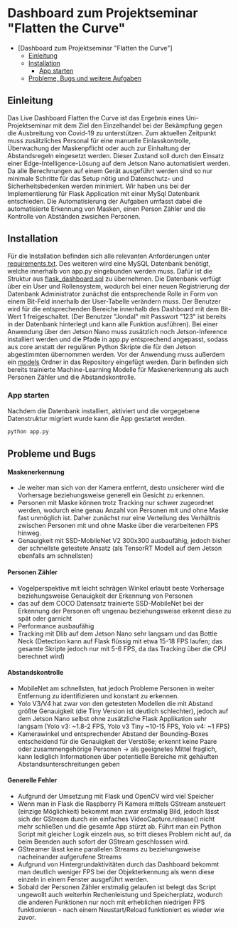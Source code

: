 # Dashboard zum Projektseminar "Flatten the Curve"

- [Dashboard zum Projektseminar "Flatten the Curve"]
  - [Einleitung](#einleitung)
  - [Installation](#installation)
    - [App starten](#app-starten)
  - [Probleme, Bugs und weitere Aufgaben](#probleme-und-bugs)



## Einleitung

Das Live Dashboard Flatten the Curve ist das Ergebnis eines Uni-Projektseminar mit dem Ziel den Einzelhandel bei der Bekämpfung gegen die Ausbreitung von Covid-19 zu unterstützen.
Zum aktuellen Zeitpunkt muss zusätzliches Personal für eine manuelle Einlasskontrolle, Überwachung der Maskenpflicht oder auch zur Einhaltung der Abstandsregeln eingesetzt werden. Dieser Zustand soll durch den Einsatz einer Edge-Intelligence-Lösung auf dem Jetson Nano automatisiert werden.
Da alle Berechnungen auf einem Gerät ausgeführt werden sind so nur minimale Schritte für das Setup nötig und Datenschutz- und Sicherheitsbedenken werden minimiert. Wir haben uns bei der Implementierung für Flask Application mit einer MySql Datenbank entschieden. Die Automatisierung der Aufgaben umfasst dabei die automatisierte Erkennung von Masken, einen Person Zähler und die Kontrolle von Abständen zwsichen Personen.


## Installation

Für die Installation befinden sich alle relevanten Anforderungen unter [requirements.txt](https://github.com/Jondal32/einfaches_dashboard_feb_2021_2/blob/master/requirements.txt).
Des weiteren wird eine MySQL Datenbank benötigt, welche innerhalb von app.py eingebunden werden muss. Dafür ist die Struktur aus [flask_dashboard.sql](https://github.com/Jondal32/einfaches_dashboard_feb_2021_2/blob/master/static/database/flask_dashboard.sql) zu übernehmen.
Die Datenbank verfügt über ein User und Rollensystem, wodurch bei einer neuen Registrierung der Datenbank Administrator zunächst die entsprechende Rolle in Form von einem Bit-Feld innerhalb der User-Tabelle verändern muss. Der Benutzer wird für die entsprechenden Bereiche innerhalb des Dashboard mit dem Bit-Wert 1 freigeschaltet.
(Der Benutzer "Jondal" mit Passwort "123" ist bereits in der Datenbank hinterlegt und kann alle Funktion ausführen).
Bei einer Anwendung über den Jetson Nano muss zusätzlich noch Jetson-Inference installiert werden und die Pfade in app.py entsprechend angepasst, sodass aus core anstatt der regulären Python Skripte die für den Jetson abgestimmten übernommen werden.
Vor der Anwendung muss außerdem ein [models](https://drive.google.com/drive/folders/1bvcnWpXHDkKYeLWoLm6CNbMQfvspHzQi?usp=sharing) Ordner in das Repository eingefügt werden. Darin befinden sich bereits trainierte Machine-Learning Modelle für Maskenerkennung als auch Personen Zähler und die Abstandskontrolle.

### App starten

Nachdem die Datenbank installiert, aktiviert und die vorgegebene Datenstruktur migriert wurde kann die App gestartet werden.
```bash
python app.py
```

## Probleme und Bugs

#### Maskenerkennung

* Je weiter man sich von der Kamera entfernt, desto unsicherer wird die Vorhersage beziehungsweise generell ein Gesicht zu erkennen.
* Personen mit Maske können trotz Tracking nur schwer zugeordnet werden, wodurch eine genau Anzahl von Personen mit und ohne Maske fast unmöglich ist. Daher zunächst nur eine Verteilung des Verhältnis zwischen Personen mit und ohne Maske über die verarbeitenen FPS hinweg.
* Genauigkeit mit SSD-MobileNet V2 300x300 ausbaufähig, jedoch bisher der schnellste getestete Ansatz (als TensorRT Modell auf dem Jetson ebenfalls am schnellsten)


#### Personen Zähler
* Vogelperspektive mit leicht schrägen Winkel erlaubt beste Vorhersage beziehungsweise Genauigkeit der Erkennung von Personen
* das auf dem COCO Datensatz trainierte SSD-MobileNet bei der Erkennung der Personen oft ungenau beziehungsweise erkennt diese zu spät oder garnicht
* Performance ausbaufähig
* Tracking mit Dlib auf dem Jetson Nano sehr langsam und das Bottle Neck (Detection kann auf Flask flüssig mit etwa 15-18 FPS laufen; das gesamte Skripte jedoch nur mit 5-6 FPS, da das Tracking über die CPU berechnet wird)

#### Abstandskontrolle

* MobileNet am schnellsten, hat jedoch Probleme Personen in weiter Entfernung zu identifizieren und konstant zu erkennen.
* Yolo V3/V4 hat zwar von den getesteten Modellen die mit Abstand größte Genauigkeit (die Tiny Version ist deutlich schlechter), jedoch auf dem Jetson Nano selbst ohne zusätzliche Flask Applikation sehr langsam (Yolo v3: ~1.8-2 FPS, Yolo v3 Tiny ~10-15 FPS, Yolo v4: ~1 FPS)
* Kamerawinkel und entsprechender Abstand der Bounding-Boxes entscheidend für die Genauigkeit der Verstöße; erkennt keine Paare oder zusammengehörige Personen -> als geeignetes Mittel fraglich, kann lediglich Informationen über potentielle Bereiche mit gehäuften Abstandsunterschreitungen geben

#### Generelle Fehler

* Aufgrund der Umsetzung mit Flask und OpenCV wird viel Speicher
* Wenn man in Flask die Raspberry Pi Kamera mittels GStream ansteuert (einzige Möglichkeit) bekommt man zwar erstmalig Bild, jedoch lässt sich der GStream durch ein einfaches VideoCapture.release() nicht mehr schließen und die gesamte App stürzt ab. Führt man ein Python Script mit gleicher Logik einzeln aus, so tritt dieses Problem nicht auf, da beim Beenden auch sofort der GStream geschlossen wird.
* GStreamer lässt keine parallelen Streams zu beziehungsweise nacheinander aufgerufene Streams
* Aufgrund von Hintergrundaktivitäten durch das Dashboard bekommt man deutlich weniger FPS bei der Objekterkennung als wenn diese einzeln in einem Fenster ausgeführt werden.
* Sobald der Personen Zähler erstmalig gelaufen ist belegt das Script ungewollt auch weiterhin Rechenleistung und Speicherplatz, wodurch die anderen Funktionen nur noch mit erheblichen niedrigen FPS funktionieren - nach einem Neustart/Reload funktioniert es wieder wie zuvor.





